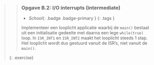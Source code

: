 >> ### Opgave B.2: I/O interrupts (intermediate)
>>
>> - *School*{: .badge .badge-primary }
>>{: .tags }
>>
>> Implementeer een looplicht applicatie waarbij de `main()` bestaat uit een initialisatie gedeelte met daarna een lege `while(true)` loop. In `ISR_INT1` en `ISR_INT2` maakt het looplicht steeds 1 stap. Het looplicht wordt dus gestuurd vanuit de ISR’s, niet vanuit de `main()`.
>>
>{: .exercise}